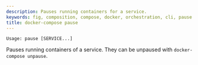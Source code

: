 ```yaml
---
description: Pauses running containers for a service.
keywords: fig, composition, compose, docker, orchestration, cli, pause
title: docker-compose pause
---
```


```
Usage: pause [SERVICE...]
```

Pauses running containers of a service. They can be unpaused with `docker-compose unpause`.